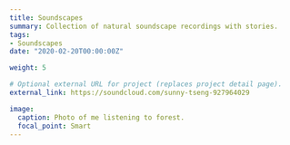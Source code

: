 ```yaml
---
title: Soundscapes
summary: Collection of natural soundscape recordings with stories.
tags:
- Soundscapes
date: "2020-02-20T00:00:00Z"

weight: 5

# Optional external URL for project (replaces project detail page).
external_link: https://soundcloud.com/sunny-tseng-927964029

image:
  caption: Photo of me listening to forest.
  focal_point: Smart
---
```

